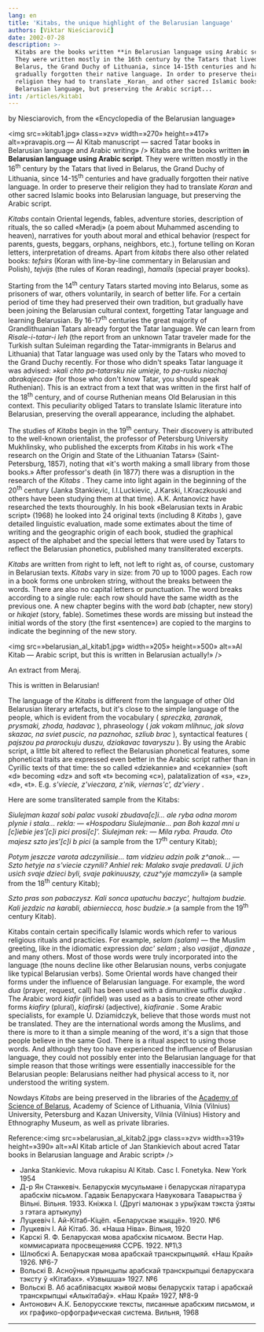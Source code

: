```yaml
---
lang: en
title: 'Kitabs, the unique highlight of the Belarusian language'
authors: [Viktar Nieściarovič]
date: 2002-07-28
description: >-
  Kitabs are the books written **in Belarusian language using Arabic script**.
  They were written mostly in the 16th century by the Tatars that lived in
  Belarus, the Grand Duchy of Lithuania, since 14-15th centuries and have
  gradually forgotten their native language. In order to preserve their
  religion they had to translate _Koran_ and other sacred Islamic books into
  Belarusian language, but preserving the Arabic script... 
int: /articles/kitab1
---
```



by Niesciarovich, from the «Encyclopedia of the Belarusian language»

<img src=»kitab1.jpg» class=»zv» width=»270» height=»417» alt=»pravapis.org — Al Kitab manuscript — sacred Tatar books in Belarusian language and Arabic writing» /> Kitabs are the books written <strong>in Belarusian language using Arabic script</strong>. They were written mostly in the 16<sup>th</sup> century by the Tatars that lived in Belarus, the Grand Duchy of Lithuania, since 14-15<sup>th</sup> centuries and have gradually forgotten their native language. In order to preserve their religion they had to translate  *Koran*  and other sacred Islamic books into Belarusian language, but preserving the Arabic script.

 *Kitabs*  contain Oriental legends, fables, adventure stories, description of rituals, the so called «Meradj» (a poem about Muhammed ascending to heaven), narratives for youth about moral and ethical behavior (respect for parents, guests, beggars, orphans, neighbors, etc.), fortune telling on Koran letters, interpretation of dreams. Apart from  *kitabs*  there also other related books:  *tefsirs*  (Koran with line-by-line commentary in Belarusian and Polish),  *tejvijs*  (the rules of Koran reading),  *hamails*  (special prayer books).

Starting from the 14<sup>th</sup> century Tatars started moving into Belarus, some as prisoners of war, others voluntarily, in search of better life. For a certain period of time they had preserved their own tradition, but gradually have been joining the Belarusian cultural context, forgetting Tatar language and learning Belarusian. By 16-17<sup>th</sup> centuries the great majority of Grandlithuanian Tatars already forgot the Tatar language. We can learn from  *Risale-i-tatar-i leh*  (the report from an unknown Tatar traveler made for the Turkish sultan Suleiman regarding the Tatar-immigrants in Belarus and Lithuania) that Tatar language was used only by the Tatars who moved to the Grand Duchy recently. For those who didn't speaks Tatar language it was advised:  *»kali chto pa-tatarsku nie umieje, to pa-rusku niachaj abrakajecca»*  (for those who don't know Tatar, you should speak Ruthenian). This is an extract from a text that was written in the first half of the 18<sup>th</sup> century, and of course Ruthenian means Old Belarusian in this context. This peculiarity obliged Tatars to translate Islamic literature into Belarusian, preserving the overall appearance, including the alphabet.

The studies of  *Kitabs*  begin in the 19<sup>th</sup> century. Their discovery is attributed to the well-known orientalist, the professor of Petersburg University Mukhlinsky, who published the excerpts from  *Kitabs*  in his work «The research on the Origin and State of the Lithuanian Tatars» (Saint-Petersburg, 1857), noting that «it's worth making a small library from those books.» After professor's death (in 1877) there was a disruption in the research of the  *Kitabs* . They came into light again in the beginning of the 20<sup>th</sup> century (Janka Stankievic, I.I.Luckievic, J.Karski, I.Kraczkouski and others have been studying them at that time). A.K. Antanovicz have researched the texts thouroughly. In his book «Belarusian texts in Arabic script» (1968) he looked into 24 original texts (including 8  *Kitabs* ), gave detailed linguistic evaluation, made some extimates about the time of writing and the geographic origin of each book, studied the graphical aspect of the alphabet and the special letters that were used by Tatars to reflect the Belarusian phonetics, published many transliterated excerpts.

 *Kitabs*  are written from right to left, not left to right as, of course, customary in Belarusian texts.  *Kitabs*  vary in size: from 70 up to 1000 pages. Each row in a book forms one unbroken string, without the breaks between the words. There are also no capital letters or punctuation. The word breaks according to a single rule: each row should have the same width as the previous one. A new chapter begins with the word  *bab*  (chapter, new story) or  *hikajet*  (story, fable). Sometimes these words are missing but instead the initial words of the story (the first «sentence») are copied to the margins to indicate the beginning of the new story.

<img src=»belarusian_al_kitab1.jpg» width=»205» height=»500» alt=»Al Kitab — Arabic script, but this is written in Belarusian actually!» />

An extract from Meraj.

This is written in Belarusian!

The language of the  *Kitabs*  is different from the language of other Old Belarusian literary artefacts, but it's close to the simple language of the people, which is evident from the vocabulary ( *spreczka, zaranak, prysmaki, zhoda, hadavac* ), phraseology ( *jak vokam mlihnuc, jak slova skazac, na sviet puscic, na paznohac, szliub brac* ), syntactical features ( *pajszou pa prarockuju duszu, dziakavac tavaryszu* ). By using the Arabic script, a little bit altered to reflect the Belarusian phonetical features, some phonetical traits are expressed even better in the Arabic script rather than in Cyrillic texts of that time: the so called «dziekannie» and «cekannie» (soft «d» becoming «dz» and soft «t» becoming «c»), palatalization of «s», «z», «d», «t». E.g.  *s'viecie, z'vieczara, z'nik, viernas'c', dz'viery* .

Here are some transliterated sample from the Kitabs:

 *Siulejman kazal sobi palac vusoki zbudava[c]i... ale ryba odna morom plynie i stala... rekla: — «Hospodaru Siulejmanie... pan Boh kazal mni u [c]iebie jes'[c]i pici prosi[c]'. Siulejman rek: — Mila ryba. Prauda. Oto majesz szto jes'[c]i b pici*  (a sample from the 17<sup>th</sup> century Kitab);

 *Potym jeszcze varota adczynilisie... tam vidzieu adzin polk z^anok... — Szto hetyje na s'viecie czynili? Anhiel rek: Malako svaje predavali. U jich usich svaje dzieci byli, svaje pakinuuszy, czuz^yje mamczyli»*  (a sample from the 18<sup>th</sup> century Kitab);

 *Szto pras son pabaczysz. Kali sonca upatuchu baczyc', hultajom budzie. Kali jezdzic na karabli, abierniecca, hosc budzie.»*  (a sample from the 19<sup>th</sup> century Kitab).

Kitabs contain certain specifically Islamic words which refer to various religious rituals and practicies. For example,  *selam (salam)*  — the Muslim greeting, like in the idiomatic expression  *dac' selam* ; also  *vasijat* ,  *djanaze* , and many others. Most of those words were truly incorporated into the language (the nouns decline like other Belarusian nouns, verbs conjugate like typical Belarusian verbs). Some Oriental words have changed their forms under the influence of Belarusian language. For example, the word  *dua*  (prayer, request, call) has been used with a dimunitive suffix  *duajka* . The Arabic word  *kiafir*  (infidel) was used as a basis to create other word forms  *kiafiry*  (plural),  *kiafirski*  (adjective),  *kiafiranie* . Some Arabic specialists, for example U. Dziamidczyk, believe that those words must not be translated. They are the international words among the Muslims, and there is more to it than a simple meaning of the word, it's a sign that those people believe in the same God. There is a ritual aspect to using those words. And although they too have experienced the influence of Belarusian language, they could not possibly enter into the Belarusian language for that simple reason that those writings were essentially inaccessible for the Belarusian people: Belarusians neither had physical access to it, nor understood the writing system.

Nowdays  *Kitabs*  are being preserved in the libraries of the <a href=»http://www.ac.by»>Academy of Science of Belarus</a>, Academy of Science of Lithuania, Vilnia (Vilnius) University, Petersburg and Kazan University, Vilnia (Vilnius) History and Ethnography Museum, as well as private libraries.

Reference:<img src=»belarusian_al_kitab2.jpg» class=»zv» width=»319» height=»390» alt=»Al Kitab article of Jan Stankievich about acred Tatar books in Belarusian language and Arabic script» />

<ul>
<li>Janka Stankievic. Mova rukapisu Al Kitab. Casc I. Fonetyka. New York 1954</li>
<li>Д-р Ян Станкевіч. Беларускія мусульмане і беларуская літаратура арабскім пісьмом. Гадавік Беларускага Навуковага Таварыства ў Вільні. Вільня. 1933. Кніжка І. (Другі малюнак з урыўкам тэкста ўзяты з гэтага артыкулу)</li>
<li>Луцкевіч І. Ай-Кітаб-Кіцёп. «Беларускае жыццё». 1920. №6</li>
<li>Луцкевіч І. Ай Кітаб. Зб. «Наша Ніва». Вільня, 1920</li>
<li>Карскі Я. Ф. Беларуская мова арабскім пісьмом. Вести Нар. коммисариата просвещенияя ССРБ. 1922. №1\3</li>
<li>Шлюбскі А. Беларуская мова арабскай транскрыпцыяй. «Наш Край» 1926. №6-7</li>
<li>Вольскі В. Асноўныя прынцыпы арабскай транскрыпцыі беларускага тэксту ў «Кітабах». «Узвышша» 1927. №6</li>
<li>Вольскі В. Аб асаблівасцях жывой мовы беларускіх татар і арабскай транскрыпцыі «Алькітабаў». «Наш Край» 1927, №8-9</li>
<li>Антонович А.К. Белорусские тексты, писанные арабским письмом, и их графико-орфографическая система. Вильня, 1968</li>
</ul>
<hr />

